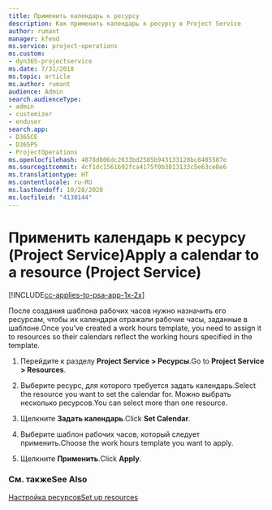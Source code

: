 ```yaml
---
title: Применить календарь к ресурсу
description: Как применить календарь к ресурсу в Project Service
author: rumant
manager: kfend
ms.service: project-operations
ms.custom:
- dyn365-projectservice
ms.date: 7/31/2018
ms.topic: article
ms.author: rumant
audience: Admin
search.audienceType:
- admin
- customizer
- enduser
search.app:
- D365CE
- D365PS
- ProjectOperations
ms.openlocfilehash: 4878d806dc2633bd2585b943133128bc8485587e
ms.sourcegitcommit: 4cf1dc1561b92fca4175f0b3813133c5e63ce8e6
ms.translationtype: HT
ms.contentlocale: ru-RU
ms.lasthandoff: 10/28/2020
ms.locfileid: "4130144"
---
```

# <a name="apply-a-calendar-to-a-resource-project-service"></a><span data-ttu-id="81c33-103">Применить календарь к ресурсу (Project Service)</span><span class="sxs-lookup"><span data-stu-id="81c33-103">Apply a calendar to a resource (Project Service)</span></span>

[!INCLUDE[cc-applies-to-psa-app-1x-2x](../includes/cc-applies-to-psa-app-1x-2x.md)]

<span data-ttu-id="81c33-104">После создания шаблона рабочих часов нужно назначить его ресурсам, чтобы их календари отражали рабочие часы, заданные в шаблоне.</span><span class="sxs-lookup"><span data-stu-id="81c33-104">Once you’ve created a work hours template, you need to assign it to resources so their calendars reflect the working hours specified in the template.</span></span>  
  
1.  <span data-ttu-id="81c33-105">Перейдите к разделу **Project Service > Ресурсы**.</span><span class="sxs-lookup"><span data-stu-id="81c33-105">Go to **Project Service > Resources**.</span></span>  
  
2.  <span data-ttu-id="81c33-106">Выберите ресурс, для которого требуется задать календарь.</span><span class="sxs-lookup"><span data-stu-id="81c33-106">Select the resource you want to set the calendar for.</span></span> <span data-ttu-id="81c33-107">Можно выбрать несколько ресурсов.</span><span class="sxs-lookup"><span data-stu-id="81c33-107">You can select more than one resource.</span></span>  
  
3.  <span data-ttu-id="81c33-108">Щелкните **Задать календарь**.</span><span class="sxs-lookup"><span data-stu-id="81c33-108">Click **Set Calendar**.</span></span>  
  
4.  <span data-ttu-id="81c33-109">Выберите шаблон рабочих часов, который следует применить.</span><span class="sxs-lookup"><span data-stu-id="81c33-109">Choose the work hours template you want to apply.</span></span>  
  
5.  <span data-ttu-id="81c33-110">Щелкните **Применить**.</span><span class="sxs-lookup"><span data-stu-id="81c33-110">Click **Apply**.</span></span>  
  
### <a name="see-also"></a><span data-ttu-id="81c33-111">См. также</span><span class="sxs-lookup"><span data-stu-id="81c33-111">See Also</span></span>  
 [<span data-ttu-id="81c33-112">Настройка ресурсов</span><span class="sxs-lookup"><span data-stu-id="81c33-112">Set up resources</span></span>](../psa/set-up-resources.md)
